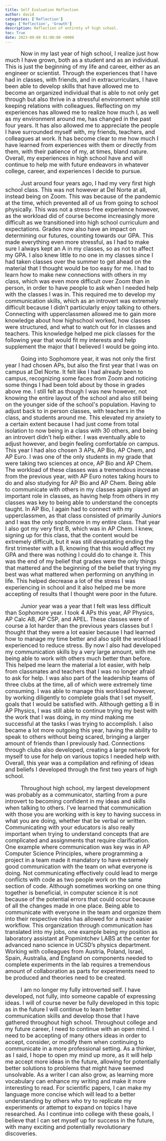 ```yaml
---
title: Self Evaluation Reflection
author: david
categories: ['Reflection']
tags: ['Reflection', 'Growth']
description: Reflection of entirety of high school.
toc: True
date: 2023-09-08 01:00:00 +0000
---
```


<style>
  #essay {
    font-size: 18px;
    text-indent: 50px;
  }
</style>

<p id="essay">
  Now in my last year of high school, I realize just how much I have grown, both as a student and as an individual. This is just the beginning of my life and career, either as an engineer or scientist. Through the experiences that I have had in classes, with friends, and in extracurriculars, I have been able to develop skills that have allowed me to become an organized individual that is able to not only get through but also thrive in a stressful environment while still keeping relations with colleagues. Reflecting on my experiences has allowed me to realize how much I, as well as my environment around me, has changed in the past four years. It has also allowed me to appreciate the people I have surrounded myself with, my friends, teachers, and colleagues at work. It has become clear to me how much I have learned from experiences with them or directly from them, with their patience of my, at times, bland nature. Overall, my experiences in high school have and will continue to help me with future endeavors in whatever college, career, and experiences I decide to pursue.
</p>
<p id="essay">
  Just around four years ago, I had my very first high school class. This was not however at Del Norte at all, instead being on Zoom. This was because of the pandemic at the time, which prevented all of us from going to school physically. This was not a stress-free experience however, as the workload did of course become increasingly more difficult as we transitioned into high school curriculum and expectations. Grades now also have an impact on determining our futures, counting towards our GPA. This made everything even more stressful, as I had to make sure I always kept an A in my classes, so as not to affect my GPA. I also knew little to no one in my classes since I had taken classes over the summer to get ahead on the material that I thought would be too easy for me. I had to learn how to make new connections with others in my class, which was even more difficult over Zoom than in person, in order to have people to ask when I needed help with the classes I was in. This required me to develop my communication skills, which as an introvert was extremely difficult because I didn’t particularly enjoy talking to others. Connecting with upperclassmen allowed me to gain more knowledge about how highschool worked, how classes were structured, and what to watch out for in classes and teachers. This knowledge helped me pick classes for the following year that would fit my interests and help supplement the major that I believed I would be going into.
</p>
<p id="essay">
  Going into Sophomore year, it was not only the first year I had chosen APs, but also the first year that I was on campus at Del Norte. It felt like I had already been to campus, recognizing some faces from Zoom and noticing some things I had been told about by those in grades above me. I still felt as though I was new however, not knowing the entire layout of the school and also still being on the younger side of the school's population. Having to adjust back to in person classes, with teachers in the class, and students around me. This elevated my anxiety to a certain extent because I had just come from total isolation to now being in a class with 30 others, and being an introvert didn’t help either. I was eventually able to adjust however, and begin feeling comfortable on campus. This year I had also chosen 3 APs, AP Bio, AP Chem, and AP Euro. I was one of the only students in my grade that were taking two sciences at once, AP Bio and AP Chem. The workload of these classes was a tremendous increase from the previous year, with AP Euro notes taking hours to do and also studying for AP Bio and AP Chem. Being able to communicate with others in my classes again played an important role in classes, as having help from others in my classes was key to being able to understand the concepts taught. In AP Bio, I again had to connect with my upperclassmen, as that class consisted of primarily Juniors and I was the only sophomore in my entire class. That year I also got my very first B, which was in AP Chem. I knew, signing up for this class, that the content would be extremely difficult, but it was still devastating ending the first trimester with a B, knowing that this would affect my GPA and there was nothing I could do to change it. This was the end of my belief that grades were the only things that mattered and the beginning of the belief that trying my best was what mattered when performing on anything in life. This helped decrease a lot of the stress I was experiencing in school and it also helped me be more accepting of results that I thought were poor in the future.
</p>
<p id="essay">
  Junior year was a year that I felt was less difficult than Sophomore year. I took 4 APs this year, AP Physics, AP Calc AB, AP CSP, and APEL. These classes were of course a lot harder than the previous years classes but I thought that they were a lot easier because I had learned how to manage my time better and also split the workload I experienced to reduce stress. By now I also had developed my communication skills by a very large amount, with me being able to work with others much better than before. This helped me learn the material a lot easier, with help from classmates and teachers that I was no longer afraid to ask for help. I was also part of the leadership teams of three clubs at the time, all of which were extremely time consuming. I was able to manage this workload however, by working diligently to complete goals that I set myself, goals that I would be satisfied with. Although getting a B in AP Physics, I was still able to continue trying my best with the work that I was doing, in my mind making me successful at the tasks I was trying to accomplish. I also became a lot more outgoing this year, having the ability to speak to others without being scared, bringing a larger amount of friends than I previously had. Connections through clubs also developed, creating a large network for myself to use for help on various topics I needed help with. Overall, this year was a compilation and refining of ideas and beliefs I developed through the first two years of high school.
</p>
<p id="essay">
  Throughout high school, my largest development was probably as a communicator, starting from a pure introvert to becoming confident in my ideas and skills when talking to others. I’ve learned that communication with those you are working with is key to having success in what you are doing, whether that be verbal or written. Communicating with your educators is also really important when trying to understand concepts that are complicated and assignments that require clarification. One example where communication was key was in AP Computer Science Principles, where programming a project in a team made it mandatory to have extremely good communication with the team on what everyone is doing. Not communicating effectively could lead to merge conflicts with code as two people work on the same section of code. Although sometimes working on one thing together is beneficial, in computer science it is not because of the potential errors that could occur because of all the changes made in one place. Being able to communicate with everyone in the team and organize them into their respective roles has allowed for a much easier workflow. This organization through communication has translated into my jobs, one example being my position as laboratory assistant at Popmintchev LABS at the center for advanced nano science in UCSD’s physics department. Working with colleagues from Austria, Poland, Israel, Spain, Australia, and England on components needed to complete experiments in the lab requires a tremendous amount of collaboration as parts for experiments need to be produced and theories need to be created. 
</p>
<p id="essay">
  I am no longer my fully introverted self. I have developed, not fully, into someone capable of expressing ideas. I will of course never be fully developed in this topic as in the future I will continue to learn better communication skills and develop those that I have gathered throughout high school.   Throughout college and my future career, I need to continue with an open mind. I need to be accepting of many others ideas in order to accept, consider, or modify them when continuing to communicate in a more professional setting. As a thinker, as I said, I hope to open my mind up more, as it will help me accept more ideas in the future, allowing for potentially better solutions to problems that might have seemed unsolvable. As a writer I can also grow, as learning more vocabulary can enhance my writing and make it more interesting to read. For scientific papers, I can make my language more concise which will lead to a better understanding by others who try to replicate my experiments or attempt to expand on topics I have researched. As I continue into college with these goals, I believe that I can set myself up for success in the future, with many exciting and potentially revolutionary discoveries.
</p>
